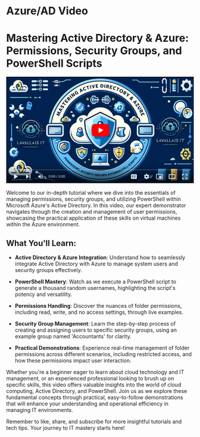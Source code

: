 # Azure/AD Video
# Mastering Active Directory & Azure: Permissions, Security Groups, and PowerShell Scripts

[![Watch the video](https://github.com/KLavallais/KLavallais/blob/main/images/Mastering%20AD%20and%20Azure.png)](https://youtu.be/j_g_Btgh_dE)

Welcome to our in-depth tutorial where we dive into the essentials of managing permissions, security groups, and utilizing PowerShell within Microsoft Azure's Active Directory. In this video, our expert demonstrator navigates through the creation and management of user permissions, showcasing the practical application of these skills on virtual machines within the Azure environment.

## What You'll Learn:

- **Active Directory & Azure Integration**: Understand how to seamlessly integrate Active Directory with Azure to manage system users and security groups effectively.

- **PowerShell Mastery**: Watch as we execute a PowerShell script to generate a thousand random usernames, highlighting the script's potency and versatility.

- **Permissions Handling**: Discover the nuances of folder permissions, including read, write, and no access settings, through live examples.

- **Security Group Management**: Learn the step-by-step process of creating and assigning users to specific security groups, using an example group named 'Accountants' for clarity.

- **Practical Demonstrations**: Experience real-time management of folder permissions across different scenarios, including restricted access, and how these permissions impact user interaction.

Whether you're a beginner eager to learn about cloud technology and IT management, or an experienced professional looking to brush up on specific skills, this video offers valuable insights into the world of cloud computing, Active Directory, and PowerShell. Join us as we explore these fundamental concepts through practical, easy-to-follow demonstrations that will enhance your understanding and operational efficiency in managing IT environments.

Remember to like, share, and subscribe for more insightful tutorials and tech tips. Your journey to IT mastery starts here!
